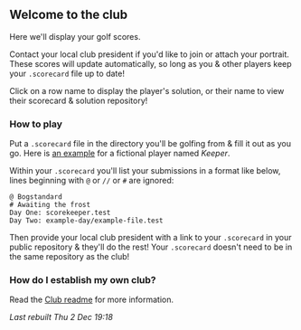 ## Welcome to the club

Here we'll display your golf scores. 

Contact your local club president if you'd like to join or attach your portrait. These scores will update automatically, so long as you & other players keep your `.scorecard` file up to date!

Click on a row name to display the player's solution, or their name to view their scorecard & solution repository!

### How to play

Put a `.scorecard` file in the directory you'll be golfing from & fill it out as you go. Here is [an example](https://github.com/bogstandard/lapland-golf-club/blob/main/Keeper/.scorecard) for a fictional player named _Keeper_.

Within your `.scorecard` you'll list your submissions in a format like below, lines beginning with `@` or `//` or `#` are ignored:

```
@ Bogstandard
# Awaiting the frost
Day One: scorekeeper.test
Day Two: example-day/example-file.test
```

Then provide your local club president with a link to your `.scorecard` in your public repository & they'll do the rest! Your `.scorecard` doesn't need to be in the same repository as the club!

### How do I establish my own club?

Read the [Club readme](https://github.com/bogstandard/lapland-golf-club) for more information.

*Last rebuilt Thu 2 Dec 19:18*

